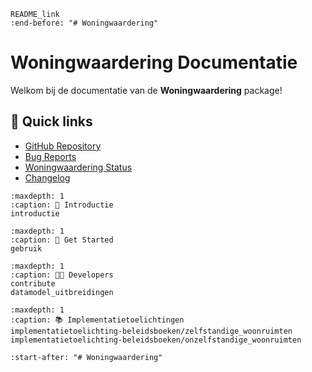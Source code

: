 <!-- # Woningwaardering Documentatie

Welkom bij de documentatie van de **Woningwaardering** package!
```{include} README_link
:end-before: ## Opzet woningwaardering package

```

## Inhoudsopgave
```{toctree}
:maxdepth: 1
README_link
gebruik
contribute
datamodel_uitbreidingen
implementatietoelichting-beleidsboeken/zelfstandige_woonruimten
implementatietoelichting-beleidsboeken/onzelfstandige_woonruimten
```

```{include} README_link
:start-after: ## Opzet woningwaardering package
``` -->
```{include}
README_link
:end-before: "# Woningwaardering"
```
# Woningwaardering Documentatie

Welkom bij de documentatie van de **Woningwaardering** package!

## 🔗 Quick links

* [GitHub Repository](https://github.com/woonstadrotterdam/woningwaardering)
* [Bug Reports](https://github.com/woonstadrotterdam/woningwaardering/issues)
* [Woningwaardering Status](https://woningwaardering.readthedocs.io/nl/latest/README_link.html)
* [Changelog](./changelog)

```{toctree}
:maxdepth: 1
:caption: 🤝 Introductie
introductie
```

```{toctree}
:maxdepth: 1
:caption: 🚀 Get Started
gebruik
```

```{toctree}
:maxdepth: 1
:caption: 🧑‍🚀 Developers
contribute
datamodel_uitbreidingen
```

```{toctree}
:maxdepth: 1
:caption: 📚 Implementatietoelichtingen
implementatietoelichting-beleidsboeken/zelfstandige_woonruimten
implementatietoelichting-beleidsboeken/onzelfstandige_woonruimten
```

```{include} README_link
:start-after: "# Woningwaardering"
```
